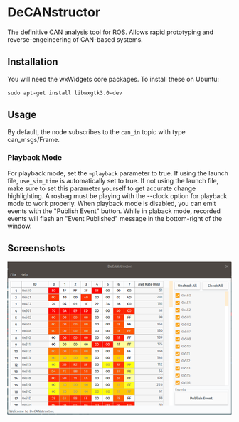 # DeCANstructor #

The definitive CAN analysis tool for ROS. Allows rapid prototyping and reverse-engeineering of CAN-based systems.

## Installation ##

You will need the wxWidgets core packages. To install these on Ubuntu:

    sudo apt-get install libwxgtk3.0-dev

## Usage ##

By default, the node subscribes to the `can_in` topic with type can_msgs/Frame.

### Playback Mode ###

For playback mode, set the `~playback` parameter to true. If using the launch file, `use_sim_time` is automatically set to true. If not using the launch file, make sure to set this parameter yourself to get accurate change highlighting. A rosbag must be playing with the --clock option for playback mode to work properly. When playback mode is disabled, you can emit events with the "Publish Event" button. While in plaback mode, recorded events will flash an "Event Published" message in the bottom-right of the window.

## Screenshots ##

![Screenshot 1](/screenshots/decanstructor_2.png?raw=true "screenshot 1")

